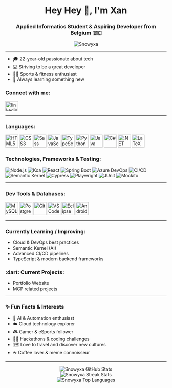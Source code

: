 <h1 align="center">Hey Hey 👋, I'm Xan</h1>
<h3 align="center">Applied Informatics Student & Aspiring Developer from Belgium 🇧🇪</h3>

<p align="center">
  <img src="https://komarev.com/ghpvc/?username=Snowyxa&label=Profile%20views&color=53d5fd&style=flat" alt="Snowyxa" />
</p>

---

- 🎓 22-year-old passionate about tech
- 💻 Striving to be a great developer
- 🏋️‍♂️ Sports & fitness enthusiast
- 🌱 Always learning something new

<h3 align="left">Connect with me:</h3>
<p align="left">
  <a href="https://www.linkedin.com/in/xan-pinson/" target="blank">
    <img align="center" src="https://raw.githubusercontent.com/rahuldkjain/github-profile-readme-generator/master/src/images/icons/Social/linked-in-alt.svg" alt="linkedin" height="30" width="40" />
  </a>
</p>

---

<h3 align="left">Languages:</h3>
<p align="left">
  <img src="https://cdn.jsdelivr.net/gh/devicons/devicon/icons/html5/html5-original.svg" height="40" alt="HTML5"/>
  <img src="https://cdn.jsdelivr.net/gh/devicons/devicon/icons/css3/css3-original.svg" height="40" alt="CSS3"/>
  <img src="https://cdn.jsdelivr.net/gh/devicons/devicon/icons/sass/sass-original.svg" height="40" alt="Sass"/>
  <img src="https://cdn.jsdelivr.net/gh/devicons/devicon/icons/javascript/javascript-original.svg" height="40" alt="JavaScript"/>
  <img src="https://cdn.jsdelivr.net/gh/devicons/devicon/icons/typescript/typescript-original.svg" height="40" alt="TypeScript"/>
  <img src="https://cdn.jsdelivr.net/gh/devicons/devicon/icons/python/python-original.svg" height="40" alt="Python"/>
  <img src="https://cdn.jsdelivr.net/gh/devicons/devicon/icons/java/java-original.svg" height="40" alt="Java"/>
  <img src="https://cdn.jsdelivr.net/gh/devicons/devicon/icons/csharp/csharp-original.svg" height="40" alt="C#"/>
  <img src="https://cdn.jsdelivr.net/gh/devicons/devicon/icons/dot-net/dot-net-original.svg" height="40" alt=".NET"/>
  <img src="https://cdn.jsdelivr.net/gh/devicons/devicon/icons/latex/latex-original.svg" height="40" alt="LaTeX"/>
</p>


<h3 align="left">Technologies, Frameworks & Testing:</h3>
<p align="left">
  <img alt="Node.js" src="https://img.shields.io/badge/Node.js-%235FA04E?style=for-the-badge&logo=nodedotjs&logoColor=white">
  <img alt="Koa" src="https://img.shields.io/badge/Koa-%2333333D?style=for-the-badge&logo=koa">
  <img alt="React" src="https://img.shields.io/badge/React-%2361DAFB?style=for-the-badge&logo=react&logoColor=black">
  <img alt="Spring Boot" src="https://img.shields.io/badge/Spring%20Boot-%236DB33F?style=for-the-badge&logo=springboot&logoColor=white">
  <img alt="Azure DevOps" src="https://img.shields.io/badge/Azure%20DevOps-0078D7?style=for-the-badge&logo=azuredevops&logoColor=white">
  <img alt="CI/CD" src="https://img.shields.io/badge/GitHub%20Actions-2088FF?style=for-the-badge&logo=githubactions&logoColor=white">
  <img alt="Semantic Kernel" src="https://img.shields.io/badge/Semantic%20Kernel-0066B8?style=for-the-badge&logo=microsoft&logoColor=white">
  <img alt="Cypress" src="https://img.shields.io/badge/Cypress-%2369D3A7?style=for-the-badge&logo=cypress&logoColor=white">
  <img alt="Playwright" src="https://img.shields.io/badge/Playwright-2EAD33?style=for-the-badge&logo=playwright&logoColor=white">
  <img alt="JUnit" src="https://img.shields.io/badge/JUnit5-%2325A162?style=for-the-badge&logo=junit5&logoColor=white">
  <img alt="Mockito" src="https://img.shields.io/badge/Mockito-%2382A14D?style=for-the-badge&logoColor=white">
</p>

---

<h3 align="left">Dev Tools & Databases:</h3>
<p align="left">
  <img src="https://cdn.jsdelivr.net/gh/devicons/devicon/icons/mysql/mysql-original.svg" height="40" alt="MySQL"/>
  <img src="https://cdn.jsdelivr.net/gh/devicons/devicon/icons/postgresql/postgresql-original.svg" height="40" alt="PostgreSQL"/>
  <img src="https://cdn.jsdelivr.net/gh/devicons/devicon/icons/git/git-original.svg" height="40" alt="Git"/>
  <img src="https://cdn.jsdelivr.net/gh/devicons/devicon/icons/vscode/vscode-original.svg" height="40" alt="VSCode"/>
  <img src="https://cdn.jsdelivr.net/gh/devicons/devicon/icons/eclipse/eclipse-original.svg" height="40" alt="Eclipse"/>
  <img src="https://cdn.jsdelivr.net/gh/devicons/devicon/icons/androidstudio/androidstudio-original.svg" height="40" alt="Android Studio"/>
</p>

---

<h3 align="left">Currently Learning / Improving:</h3>

- Cloud & DevOps best practices
- Semantic Kernel (AI)
- Advanced CI/CD pipelines
- TypeScript & modern backend frameworks

<h3 align="left">:dart: Current Projects:</h3>

- Portfolio Website
- MCP related projects

---

<h3 align="left">✨ Fun Facts & Interests</h3>

- 🤖 AI & Automation enthusiast
- ☁️ Cloud technology explorer
- 🎮 Gamer & eSports follower
- 🧑‍💻 Hackathons & coding challenges
- 🗺️ Love to travel and discover new cultures
- ☕ Coffee lover & meme connoisseur

---

<p align="center">
  <img src="https://github-readme-stats.vercel.app/api?username=Snowyxa&show_icons=true&theme=tokyonight" alt="Snowyxa GitHub Stats" />
  <br/>
  <img src="https://github-readme-streak-stats.herokuapp.com/?user=Snowyxa&theme=tokyonight" alt="Snowyxa Streak Stats" />
  <br/>
  <img src="https://github-readme-stats.vercel.app/api/top-langs/?username=Snowyxa&layout=compact&theme=tokyonight" alt="Snowyxa Top Languages" />
</p>
